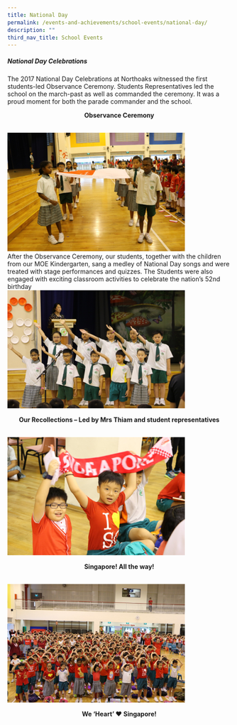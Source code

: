 ```yaml
---
title: National Day
permalink: /events-and-achievements/school-events/national-day/
description: ""
third_nav_title: School Events
---
```

##### National Day Celebrations 

The 2017 National Day Celebrations at Northoaks witnessed the first students-led Observance Ceremony. Students Representatives led the school on the march-past as well as commanded the ceremony. It was a proud moment for both the parade commander and the school. 

<p style="text-align:center;"><strong>Observance Ceremony</strong></p>

 <br>
<img src="/images/nd1.jpg" 
         style="width:400px"
			/>
<br>
After the Observance Ceremony, our students, together with the children from our MOE Kindergarten, sang a medley of National Day songs and were treated with stage performances and quizzes. The Students were also engaged with exciting classroom activities to celebrate the nation’s 52nd birthday

 <br>
<img src="/images/nd2.jpg" 
         style="width:400px"
			/>
<br>

<p style="text-align:center"><strong>Our Recollections – Led by Mrs Thiam and student representatives</strong></p>


 <br>
<img src="/images/nd3.jpg" 
         style="width:400px"
			/>
<br>
<p style="text-align:center"><strong>Singapore! All the way!</strong></p>

 <br>
<img src="/images/nd4.jpg" 
         style="width:400px"
			>
<p 
	 style="text-align:center"><strong>We ‘Heart’ ♥ Singapore!</strong>
	</p>